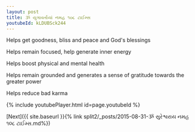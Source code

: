 ```yaml
---
layout: post
title: ૐ યુગાવર્તાયાં નમહ ૧૦૮ ટાઈમ્સ
youtubeId: kLDUBSck244
---
```

 
 
Helps get goodness, bliss and peace and God's blessings
 
Helps remain focused, help generate inner energy 
 
Helps boost physical and mental health 
 
Helps remain grounded and generates a sense of gratitude towards the greater power 
 
Helps reduce bad karma
 
 
 
 


{% include youtubePlayer.html id=page.youtubeId %}
 
[Next]({{ site.baseurl }}{% link  split2/_posts/2015-08-31-ૐ સુરેશ્વરાય નમહ ૧૦૮ ટાઈમ્સ.md%})
 
